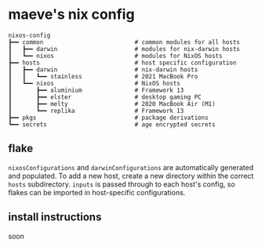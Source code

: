 # maeve's nix config

```
nixos-config
┣━━ common                          # common modules for all hosts
┃   ┣━━ darwin                      # modules for nix-darwin hosts
┃   ┗━━ nixos                       # modules for NixOS hosts
┣━━ hosts                           # host specific configuration
┃   ┣━━ darwin                      # nix-darwin hosts
┃   ┃   ┗━━ stainless               # 2021 MacBook Pro
┃   ┗━━ nixos                       # NixOS hosts
┃       ┣━━ aluminium               # Framework 13
┃       ┣━━ elster                  # desktop gaming PC
┃       ┣━━ melty                   # 2020 MacBook Air (M1)
┃       ┗━━ replika                 # Framework 13
┣━━ pkgs                            # package derivations
┗━━ secrets                         # age encrypted secrets
```

## flake

`nixosConfigurations` and `darwinConfigurations` are automatically generated and populated. To add a new host, create a new directory within the correct `hosts` subdirectory. `inputs` is passed through to each host's config, so flakes can be imported in host-specific configurations.

## install instructions

soon
